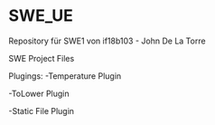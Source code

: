 # SWE_UE
Repository für SWE1 von if18b103 - John De La Torre

SWE Project Files

Plugings:
-Temperature Plugin

-ToLower Plugin

-Static File Plugin
